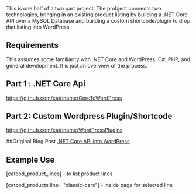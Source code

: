This is one half of a two part project.  The probject connects two technologies, bringing in an existing product listing by building a .NET Core API over a MySQL Database and building a custom shortcode/plugin to drop that listing into WordPress.

## Requirements
This assumes some familiarity with .NET Core and WordPress, C#, PHP, and general development.  It is just an overview of the process.
## Part 1 : .NET Core Api
https://github.com/catriname/CoreToWordPress
## Part 2: Custom Wordpress Plugin/Shortcode
https://github.com/catriname/WordPressPlugins

##Original Blog Post
[.NET Core API into WordPress](https://www.catrina.codes/net-api-into-wordpress-front-end/ ".NET Core API into WordPress")

## Example Use
[catcod_product_lines] - to list product lines

[catcod_products line= "classic-cars"] - inside page for selected line
